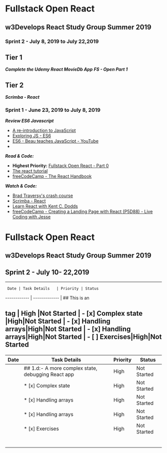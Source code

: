 # Fullstack Open React #
## w3Develops React Study Group Summer 2019 ##

### Sprint 2 - July 8, 2019 to July 22,2019

## Tier 1 ##
***Complete the Udemy React MovieDb App***
***FS - Open Part 1***

## Tier 2 ##
***Scrimba - React***

### Sprint 1 - June 23, 2019 to July 8, 2019
***Review ES6 Javascript***
 * [A re-introduction to JavaScript](https://developer.mozilla.org/en-US/docs/Web/JavaScript/A_re-introduction_to_JavaScript)
 * [Exploring JS - ES6](https://exploringjs.com/es6/)
 * [ES6 - Beau teaches JavaScript - YouTube](https://www.youtube.com/playlist?list=PLWKjhJtqVAbljtmmeS0c-CEl2LdE-eR_F)
 * 

***Read & Code:***
  * __Highest Priority:__ [Fullstack Open React - Part 0](https://fullstackopen.com/en/part0)
  * [The react tutorial](https://reactjs.org/tutorial/tutorial.html)
  * [freeCodeCamp - The React Handbook](https://www.freecodecamp.org/news/the-react-handbook-b71c27b0a795/)

***Watch & Code:***
  * [Brad Traversy's crash course](https://youtu.be/sBws8MSXN7A)
  * [Scrimba - React](https://scrimba.com/g/glearnreact)
  * [Learn React with Kent C. Dodds](https://youtu.be/zthIUs2w_c8)
  * [freeCodeCamp - Creating a Landing Page with React (P5D88) - Live Coding with Jesse](https://youtu.be/WV4ViZ2q0Mk)
  
  

# Fullstack Open React #
## w3Develops React Study Group Summer 2019 ##
##  Sprint 2 - July 10- 22,2019 ##

------


     Date | Task Details   | Priority | Status
------------ | -------------
| ## This is an <h2> tag | High |Not Started
|  - [x] Complex state |High|Not Started
| - [x] Handling arrays|High|Not Started
 | - [x] Handling arrays|High|Not Started
 | - [ ] Exercises|High|Not Started

| Date  | Task Details  |  Priority | Status  |
|---|---|---|---|
|   | ## 1.d:- A more complex state, debugging React app  | High  | Not Started  |
|   |  * [x] Complex state |High|Not Started | High  | Not Started  |
|   |  * [x] Handling arrays|High|Not Started | High  |  Not Started |
|   |  * [x] Handling arrays|High|Not Started | High  | Not Started  |
|   |  * [x] Exercises|High|Not Started |  High | Not Started  |
|   |   |   |   |
|   |   |   |   |
|   |   |   |   |
|   |   |   |   |
|   |   |   |   |
|   |   |   |   |
